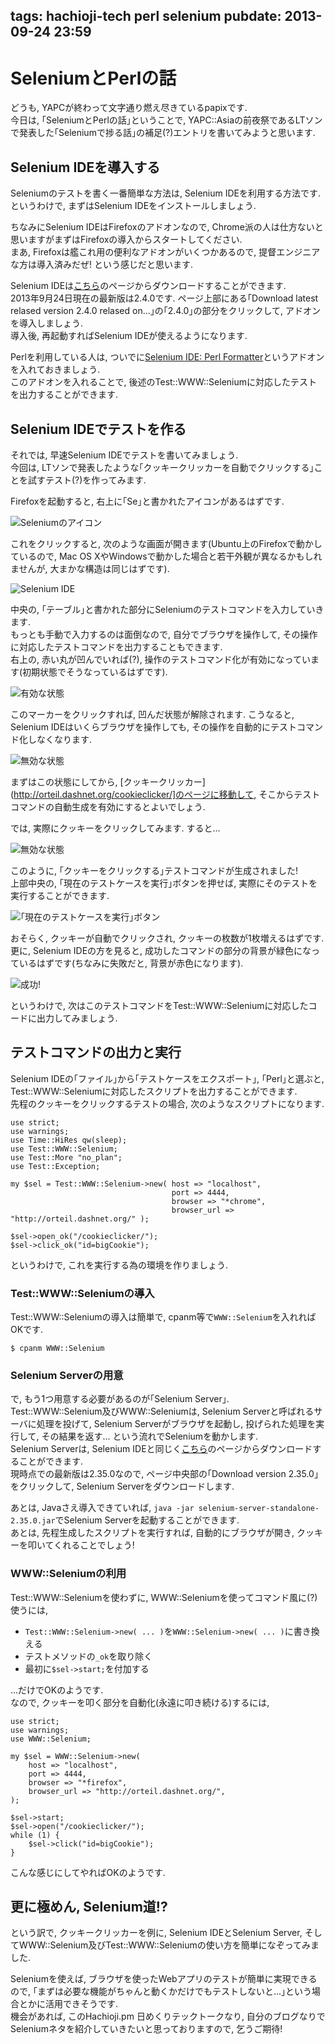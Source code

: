 tags: hachioji-tech perl selenium
pubdate: 2013-09-24 23:59
---
# SeleniumとPerlの話

どうも, YAPCが終わって文字通り燃え尽きているpapixです.  
今日は, ｢SeleniumとPerlの話｣ということで, YAPC::Asiaの前夜祭であるLTソンで発表した｢Seleniumで捗る話｣の補足(?)エントリを書いてみようと思います.

## Selenium IDEを導入する

Seleniumのテストを書く一番簡単な方法は, Selenium IDEを利用する方法です.  
というわけで, まずはSelenium IDEをインストールしましょう.

ちなみにSelenium IDEはFirefoxのアドオンなので, Chrome派の人は仕方ないと思いますがまずはFirefoxの導入からスタートしてください.  
まあ, Firefoxは艦これ用の便利なアドオンがいくつかあるので, 提督エンジニアな方は導入済みだぜ! という感じだと思います.

Selenium IDEは[こちら](http://docs.seleniumhq.org/download/)のページからダウンロードすることができます.  
2013年9月24日現在の最新版は2.4.0です. ページ上部にある｢Download latest relased version 2.4.0 relased on...｣の｢2.4.0｣の部分をクリックして, アドオンを導入しましょう.  
導入後, 再起動すればSelenium IDEが使えるようになります.

Perlを利用している人は, ついでに[Selenium IDE: Perl Formatter](https://addons.mozilla.org/ja/firefox/addon/selenium-ide-perl-formatter/)というアドオンを入れておきましょう.  
このアドオンを入れることで, 後述のTest::WWW::Seleniumに対応したテストを出力することができます.

## Selenium IDEでテストを作る

それでは, 早速Selenium IDEでテストを書いてみましょう.  
今回は, LTソンで発表したような｢クッキークリッカーを自動でクリックする｣ことを試すテスト(?)を作ってみます.

Firefoxを起動すると, 右上に｢Se｣と書かれたアイコンがあるはずです.

![Seleniumのアイコン](<: '/static/image/selenium-icon.png' | uri_for :>)

これをクリックすると, 次のような画面が開きます(Ubuntu上のFirefoxで動かしているので, Mac OS XやWindowsで動かした場合と若干外観が異なるかもしれませんが, 大まかな構造は同じはずです).

![Selenium IDE](<: '/static/image/selenium-ide.png' | uri_for :>)

中央の, ｢テーブル｣と書かれた部分にSeleniumのテストコマンドを入力していきます.  
もっとも手動で入力するのは面倒なので, 自分でブラウザを操作して, その操作に対応したテストコマンドを出力することもできます.  
右上の, 赤い丸が凹んでいれば(?), 操作のテストコマンド化が有効になっています(初期状態でそうなっているはずです).

![有効な状態](<: '/static/image/selenium-cap.png' | uri_for :>)

このマーカーをクリックすれば, 凹んだ状態が解除されます. こうなると, Selenium IDEはいくらブラウザを操作しても, その操作を自動的にテストコマンド化しなくなります.  

![無効な状態](<: '/static/image/selenium-no-cap.png' | uri_for :>)

まずはこの状態にしてから, [クッキークリッカー](http://orteil.dashnet.org/cookieclicker/]のページに移動して, そこからテストコマンドの自動生成を有効にするとよいでしょう.

では, 実際にクッキーをクリックしてみます. すると...

![無効な状態](<: '/static/image/selenium-cookie-test.png' | uri_for :>)

このように, ｢クッキーをクリックする｣テストコマンドが生成されました!  
上部中央の, ｢現在のテストケースを実行｣ボタンを押せば, 実際にそのテストを実行することができます.

![｢現在のテストケースを実行｣ボタン](<: '/static/image/selenium-exec.png' | uri_for :>)

おそらく, クッキーが自動でクリックされ, クッキーの枚数が1枚増えるはずです.  
更に, Selenium IDEの方を見ると, 成功したコマンドの部分の背景が緑色になっているはずです(ちなみに失敗だと, 背景が赤色になります).

![成功!](<: '/static/image/selenium-success.png' | uri_for :>)

というわけで, 次はこのテストコマンドをTest::WWW::Seleniumに対応したコードに出力してみましょう.

## テストコマンドの出力と実行

Selenium IDEの｢ファイル｣から｢テストケースをエクスポート｣, ｢Perl｣と選ぶと, Test::WWW::Seleniumに対応したスクリプトを出力することができます.  
先程のクッキーをクリックするテストの場合, 次のようなスクリプトになります. 

    use strict;
    use warnings;
    use Time::HiRes qw(sleep);
    use Test::WWW::Selenium;
    use Test::More "no_plan";
    use Test::Exception;
    
    my $sel = Test::WWW::Selenium->new( host => "localhost", 
                                        port => 4444, 
                                        browser => "*chrome", 
                                        browser_url => "http://orteil.dashnet.org/" );
    
    $sel->open_ok("/cookieclicker/");
    $sel->click_ok("id=bigCookie");

というわけで, これを実行する為の環境を作りましょう.

### Test::WWW::Seleniumの導入

Test::WWW::Seleniumの導入は簡単で, cpanm等で`WWW::Selenium`を入れればOKです.

    $ cpanm WWW::Selenium

### Selenium Serverの用意

で, もう1つ用意する必要があるのが｢Selenium Server｣.  
Test::WWW::Selenium及びWWW::Seleniumは, Selenium Serverと呼ばれるサーバに処理を投げて, Selenium Serverがブラウザを起動し, 投げられた処理を実行して, その結果を返す... という流れでSeleniumを動かします.  
Selenium Serverは, Selenium IDEと同じく[こちら](http://docs.seleniumhq.org/download/)のページからダウンロードすることができます.  
現時点での最新版は2.35.0なので, ページ中央部の｢Download version 2.35.0｣をクリックして, Selenium Serverをダウンロードします.

あとは, Javaさえ導入できていれば, `java -jar selenium-server-standalone-2.35.0.jar`でSelenium Serverを起動することができます.  
あとは, 先程生成したスクリプトを実行すれば, 自動的にブラウザが開き, クッキーを叩いてくれることでしょう!

### WWW::Seleniumの利用

Test::WWW::Seleniumを使わずに, WWW::Seleniumを使ってコマンド風に(?)使うには, 

- `Test::WWW::Selenium->new( ... )`を`WWW::Selenium->new( ... )`に書き換える
- テストメソッドの`_ok`を取り除く
- 最初に`$sel->start;`を付加する

...だけでOKのようです.  
なので, クッキーを叩く部分を自動化(永遠に叩き続ける)するには, 

    use strict;
    use warnings;
    use WWW::Selenium;
    
    my $sel = WWW::Selenium->new(
        host => "localhost", 
        port => 4444, 
        browser => "*firefox", 
        browser_url => "http://orteil.dashnet.org/",
    );
    
    $sel->start;
    $sel->open("/cookieclicker/");
    while (1) {
        $sel->click("id=bigCookie");
    }

こんな感じにしてやればOKのようです.

## 更に極めん, Selenium道!?

という訳で, クッキークリッカーを例に, Selenium IDEとSelenium Server, そしてWWW::Selenium及びTest::WWW::Seleniumの使い方を簡単になぞってみました.  

Seleniumを使えば, ブラウザを使ったWebアプリのテストが簡単に実現できるので, ｢まずは必要な機能がちゃんと動くかだけでもテストしないと...｣という場合とかに活用できそうです.  
機会があれば, このHachioji.pm 日めくりテックトークなり, 自分のブログなりでSeleniumネタを紹介していきたいと思っておりますので, 乞うご期待!

